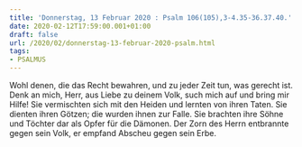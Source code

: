 ```yaml
---
title: 'Donnerstag, 13 Februar 2020 : Psalm 106(105),3-4.35-36.37.40.'
date: 2020-02-12T17:59:00.001+01:00
draft: false
url: /2020/02/donnerstag-13-februar-2020-psalm.html
tags: 
- PSALMUS
---
```


Wohl denen, die das Recht bewahren, und zu jeder Zeit tun, was gerecht ist. Denk an mich, Herr, aus Liebe zu deinem Volk, such mich auf und bring mir Hilfe! Sie vermischten sich mit den Heiden und lernten von ihren Taten. Sie dienten ihren Götzen; die wurden ihnen zur Falle. Sie brachten ihre Söhne und Töchter dar als Opfer für die Dämonen. Der Zorn des Herrn entbrannte gegen sein Volk, er empfand Abscheu gegen sein Erbe.